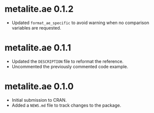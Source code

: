 # metalite.ae 0.1.2

- Updated `format_ae_specific` to avoid warning when no comparison variables are
requested.

# metalite.ae 0.1.1

- Updated the `DESCRIPTION` file to reformat the reference.
- Uncommented the previously commented code example.

# metalite.ae 0.1.0

- Initial submission to CRAN.
- Added a `NEWS.md` file to track changes to the package.

